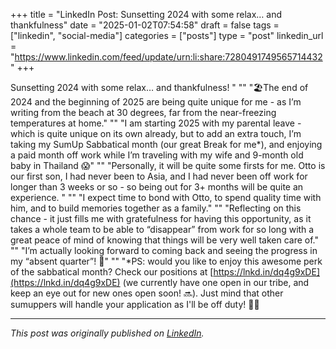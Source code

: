 +++
title = "LinkedIn Post: Sunsetting 2024 with some relax… and thankfulness"
date = "2025-01-02T07:54:58"
draft = false
tags = ["linkedin", "social-media"]
categories = ["posts"]
type = "post"
linkedin_url = "https://www.linkedin.com/feed/update/urn:li:share:7280491749565714432"
+++

Sunsetting 2024 with some relax… and thankfulness! "
""
"🏖️The end of 2024 and the beginning of 2025 are being quite unique for me - as I’m writing from the beach at 30 degrees, far from the near-freezing temperatures at home."
""
"I am starting 2025 with my parental leave - which is quite unique on its own already, but to add an extra touch, I’m taking my SumUp Sabbatical month (our great Break for me*), and enjoying a paid month off work while I’m traveling with my wife and 9-month old baby in Thailand 😱"
""
"Personally, it will be quite some firsts for me. Otto is our first son, I had never been to Asia, and I had never been off work for longer than 3 weeks or so - so being out for 3+ months will be quite an experience. "
""
"I expect time to bond with Otto, to spend quality time with him, and to build memories together as a family."
""
"Reflecting on this chance - it just fills me with gratefulness for having this opportunity, as it takes a whole team to be able to “disappear” from work for so long with a great peace of mind of knowing that things will be very well taken care of."
""
"I’m actually looking forward to coming back and seeing the progress in my “absent quarter”! 🚀"
""
"*PS: would you like to enjoy this awesome perk of the sabbatical month? Check our positions at [https://lnkd.in/dq4g9xDE](https://lnkd.in/dq4g9xDE) (we currently have one open in our tribe, and keep an eye out for new ones open soon! 🔜). Just mind that other sumuppers will handle your application as I'll be off duty! 🧑‍🧒

---

*This post was originally published on [LinkedIn](https://www.linkedin.com/in/adrianmoreno/recent-activity/all/).*